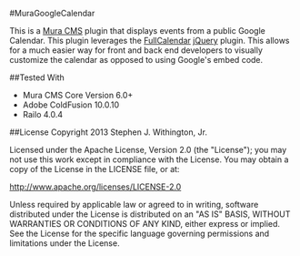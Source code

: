 #MuraGoogleCalendar

This is a [Mura CMS](http://getmura.com) plugin that displays events from a public Google Calendar. This plugin leverages the [FullCalendar](http://arshaw.com/fullcalendar/) [jQuery](http://jquery.com) plugin. This allows for a much easier way for front and back end developers to visually customize the calendar as opposed to using Google's embed code.

##Tested With
* Mura CMS Core Version 6.0+
* Adobe ColdFusion 10.0.10
* Railo 4.0.4

##License
Copyright 2013 Stephen J. Withington, Jr.

Licensed under the Apache License, Version 2.0 (the "License"); you may not use this work except in compliance with the License. You may obtain a copy of the License in the LICENSE file, or at:

http://www.apache.org/licenses/LICENSE-2.0

Unless required by applicable law or agreed to in writing, software distributed under the License is distributed on an "AS IS" BASIS, WITHOUT WARRANTIES OR CONDITIONS OF ANY KIND, either express or implied. See the License for the specific language governing permissions and limitations under the License.